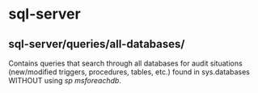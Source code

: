 # sql-server


## sql-server/queries/all-databases/
Contains queries that search through all databases for audit situations (new/modified triggers, procedures, tables, etc.) found in sys.databases WITHOUT using *sp msforeachdb*.
